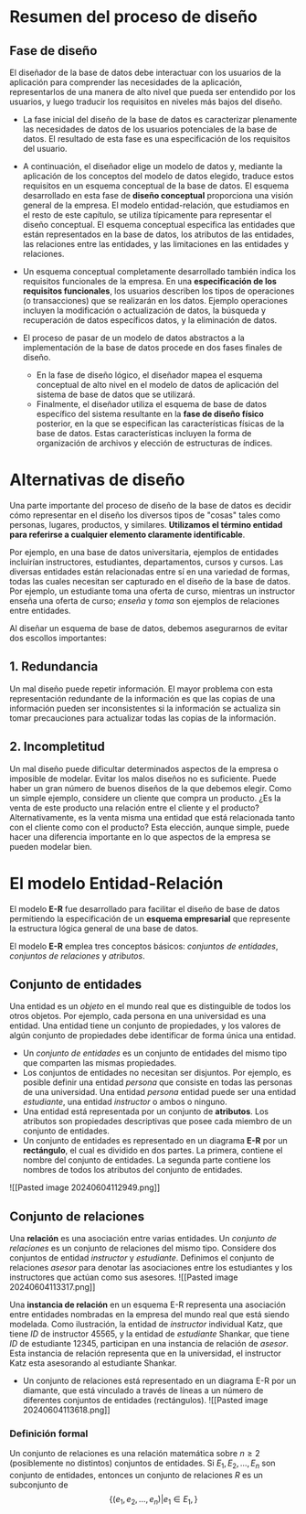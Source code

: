 
# Resumen del proceso de diseño

## Fase de diseño
El diseñador de la base de datos debe interactuar con los usuarios de la aplicación para comprender las necesidades de la aplicación, representarlos de una manera de alto nivel que pueda ser entendido por los usuarios, y luego traducir los requisitos en niveles más bajos del diseño.

- La fase inicial del diseño de la base de datos es caracterizar plenamente las necesidades de datos de los usuarios potenciales de la base de datos. El resultado de esta fase es
una especificación de los requisitos del usuario. 

- A continuación, el diseñador elige un modelo de datos y, mediante la aplicación de los conceptos del modelo de datos elegido, traduce estos requisitos en un esquema conceptual de la base de datos. El esquema desarrollado en esta fase de **diseño conceptual** proporciona una visión general de la empresa. El modelo entidad-relación, que estudiamos en el resto de este capítulo, se utiliza típicamente para representar el diseño conceptual. El esquema conceptual especifica las entidades que están representados en la base de datos, los atributos de las entidades, las relaciones entre las entidades, y las limitaciones en las entidades y relaciones. 

- Un esquema conceptual completamente desarrollado también indica los requisitos funcionales de la empresa. En una **especificación de los requisitos funcionales**, los usuarios describen los tipos de operaciones (o transacciones) que se realizarán en los datos. Ejemplo operaciones incluyen la modificación o actualización de datos, la búsqueda y recuperación de datos específicos datos, y la eliminación de datos.

- El proceso de pasar de un modelo de datos abstractos a la implementación de la base de datos procede en dos fases finales de diseño.
	- En la fase de diseño lógico, el diseñador mapea el esquema conceptual de alto nivel en el modelo de datos de aplicación del sistema de base de datos que se utilizará.
	- Finalmente, el diseñador utiliza el esquema de base de datos específico del sistema resultante en la **fase de diseño físico** posterior, en la que se especifican las características físicas de la base de datos. Estas características incluyen la forma de organización de archivos y elección de estructuras de índices.


# Alternativas de diseño
Una parte importante del proceso de diseño de la base de datos es decidir cómo representar en el diseño los diversos tipos de "cosas" tales como personas, lugares, productos, y similares. **Utilizamos el término entidad para referirse a cualquier elemento claramente identificable**. 

Por ejemplo, en una base de datos universitaria, ejemplos de entidades incluirían instructores, estudiantes, departamentos, cursos y cursos. Las diversas entidades están relacionadas entre sí en una variedad de formas, todas las cuales necesitan ser capturado en el diseño de la base de datos. Por ejemplo, un estudiante toma una oferta de curso, mientras
un instructor enseña una oferta de curso; *enseña* y *toma* son ejemplos de relaciones
entre entidades.

Al diseñar un esquema de base de datos, debemos asegurarnos de evitar dos escollos importantes:

## 1. Redundancia
Un mal diseño puede repetir información. El mayor problema con esta representación redundante de la información es que las copias de una información pueden ser inconsistentes si la información se actualiza sin tomar precauciones para actualizar todas las copias de la información.

## 2. Incompletitud
Un mal diseño puede dificultar determinados aspectos de la empresa o imposible de modelar. Evitar los malos diseños no es suficiente. Puede haber un gran número de buenos diseños de la que debemos elegir. Como un simple ejemplo, considere un cliente que compra un producto. ¿Es la venta de este producto una relación entre el cliente y el producto? Alternativamente, es la venta misma una entidad que está relacionada tanto con el cliente como con el producto? Esta elección, aunque simple, puede hacer una diferencia importante en lo que aspectos de la empresa se pueden modelar bien. 

# El modelo Entidad-Relación
El modelo **E-R** fue desarrollado para facilitar el diseño de base de datos permitiendo la especificación de un **esquema empresarial** que represente la estructura lógica general de una base de datos.

El modelo **E-R** emplea tres conceptos básicos: *conjuntos de entidades*, *conjuntos de relaciones* y *atributos*.

## Conjunto de entidades
Una entidad es un *objeto* en el mundo real que es distinguible de todos los otros objetos. Por ejemplo, cada persona en una universidad es una entidad.
Una entidad tiene un conjunto de propiedades, y los valores de algún conjunto de propiedades debe identificar de forma única una entidad.

- Un *conjunto de entidades* es un conjunto de entidades del mismo tipo que comparten las mismas propiedades.
- Los conjuntos de entidades no necesitan ser disjuntos. Por ejemplo, es posible definir una entidad *persona*  que consiste en todas las personas de una universidad. Una entidad *persona* entidad puede ser una entidad *estudiante*, una entidad *instructor* o ambos o ninguno.
- Una entidad está representada por un conjunto de **atributos**. Los atributos son propiedades descriptivas que posee cada miembro de un conjunto de entidades.
- Un conjunto de entidades es representado en un diagrama **E-R** por un **rectángulo**, el cual es dividido en dos partes. La primera, contiene el nombre del conjunto de entidades. La segunda parte contiene los nombres de todos los atributos del conjunto de entidades.

![[Pasted image 20240604112949.png]]


## Conjunto de relaciones
Una **relación** es una asociación entre varias entidades. Un *conjunto de relaciones* es un conjunto de relaciones del mismo tipo.
Considere dos conjuntos de entidad *instructor* y *estudiante*. Definimos el conjunto de relaciones *asesor* para denotar las asociaciones entre los estudiantes y los instructores que actúan como sus asesores. 
![[Pasted image 20240604113317.png]]


Una **instancia de relación** en un esquema E-R representa una asociación entre
entidades nombradas en la empresa del mundo real que está siendo modelada. Como ilustración, la entidad de *instructor* individual Katz, que tiene *ID* de instructor 45565, y la entidad de *estudiante* Shankar, que tiene *ID* de estudiante 12345, participan en una instancia de relación de *asesor*. Esta instancia de relación representa que en la universidad, el instructor Katz esta asesorando al estudiante Shankar.

- Un conjunto de relaciones está representado en un diagrama E-R por un diamante, que está vinculado a través de líneas a un número de diferentes conjuntos de entidades (rectángulos).
![[Pasted image 20240604113618.png]]


### Definición formal
Un conjunto de relaciones es una relación matemática sobre $n \geq 2$ (posiblemente no distintos) conjuntos de entidades. Si $E_1, E_2, \dots, E_n$ son conjunto de entidades, entonces un conjunto de relaciones $R$ es un subconjunto de 
$$
\{ (e_1, e_2, \dots, e_n) | e_1 \in E_1,  \}
$$